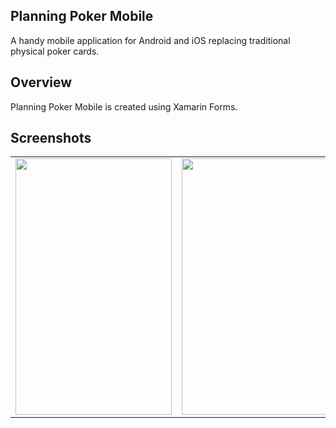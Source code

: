 ## Planning Poker Mobile

A handy mobile application for Android and iOS replacing traditional physical poker cards.

## Overview

Planning Poker Mobile is created using Xamarin Forms.

## Screenshots

<table>
    <tr>
        <td>
            <img width="250px" height="410px" src="https://github.com/amonoyflow/planning-poker/blob/master/PlanningPoker/SolutionItems/assets/tap-to-reveal.jpg">
        </td>
        <td>
            <img width="250px" height="410px" src="https://github.com/amonoyflow/planning-poker/blob/master/PlanningPoker/SolutionItems/assets/value.jpg">
        </td>
        <td>
            <img width="250px" height="410px" src="https://github.com/amonoyflow/planning-poker/blob/master/PlanningPoker/SolutionItems/assets/selection.jpg">
        </td>
    </tr>
</table>

